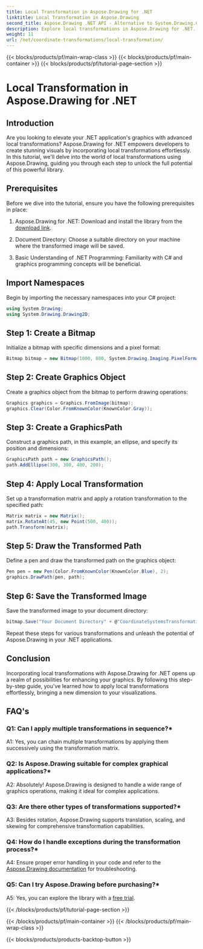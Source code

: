 ```yaml
---
title: Local Transformation in Aspose.Drawing for .NET
linktitle: Local Transformation in Aspose.Drawing
second_title: Aspose.Drawing .NET API - Alternative to System.Drawing.Common
description: Explore local transformations in Aspose.Drawing for .NET. Elevate graphics with easy-to-follow steps.
weight: 11
url: /net/coordinate-transformations/local-transformation/
---
```


{{< blocks/products/pf/main-wrap-class >}}
{{< blocks/products/pf/main-container >}}
{{< blocks/products/pf/tutorial-page-section >}}

# Local Transformation in Aspose.Drawing for .NET

## Introduction

Are you looking to elevate your .NET application's graphics with advanced local transformations? Aspose.Drawing for .NET empowers developers to create stunning visuals by incorporating local transformations effortlessly. In this tutorial, we'll delve into the world of local transformations using Aspose.Drawing, guiding you through each step to unlock the full potential of this powerful library.

## Prerequisites

Before we dive into the tutorial, ensure you have the following prerequisites in place:

1. Aspose.Drawing for .NET: Download and install the library from the [download link](https://releases.aspose.com/drawing/net/).

2. Document Directory: Choose a suitable directory on your machine where the transformed image will be saved.

3. Basic Understanding of .NET Programming: Familiarity with C# and graphics programming concepts will be beneficial.

## Import Namespaces

Begin by importing the necessary namespaces into your C# project:

```csharp
using System.Drawing;
using System.Drawing.Drawing2D;
```

## Step 1: Create a Bitmap

Initialize a bitmap with specific dimensions and a pixel format:

```csharp
Bitmap bitmap = new Bitmap(1000, 800, System.Drawing.Imaging.PixelFormat.Format32bppPArgb);
```

## Step 2: Create Graphics Object

Create a graphics object from the bitmap to perform drawing operations:

```csharp
Graphics graphics = Graphics.FromImage(bitmap);
graphics.Clear(Color.FromKnownColor(KnownColor.Gray));
```

## Step 3: Create a GraphicsPath

Construct a graphics path, in this example, an ellipse, and specify its position and dimensions:

```csharp
GraphicsPath path = new GraphicsPath();
path.AddEllipse(300, 300, 400, 200);
```

## Step 4: Apply Local Transformation

Set up a transformation matrix and apply a rotation transformation to the specified path:

```csharp
Matrix matrix = new Matrix();
matrix.RotateAt(45, new Point(500, 400));
path.Transform(matrix);
```

## Step 5: Draw the Transformed Path

Define a pen and draw the transformed path on the graphics object:

```csharp
Pen pen = new Pen(Color.FromKnownColor(KnownColor.Blue), 2);
graphics.DrawPath(pen, path);
```

## Step 6: Save the Transformed Image

Save the transformed image to your document directory:

```csharp
bitmap.Save("Your Document Directory" + @"CoordinateSystemsTransformations\LocalTransformation_out.png");
```

Repeat these steps for various transformations and unleash the potential of Aspose.Drawing in your .NET applications.

## Conclusion

Incorporating local transformations with Aspose.Drawing for .NET opens up a realm of possibilities for enhancing your graphics. By following this step-by-step guide, you've learned how to apply local transformations effortlessly, bringing a new dimension to your visualizations.


## FAQ's

### Q1: Can I apply multiple transformations in sequence?*

A1: Yes, you can chain multiple transformations by applying them successively using the transformation matrix.

### Q2: Is Aspose.Drawing suitable for complex graphical applications?*

A2: Absolutely! Aspose.Drawing is designed to handle a wide range of graphics operations, making it ideal for complex applications.

### Q3: Are there other types of transformations supported?*

A3: Besides rotation, Aspose.Drawing supports translation, scaling, and skewing for comprehensive transformation capabilities.

### Q4: How do I handle exceptions during the transformation process?*

A4: Ensure proper error handling in your code and refer to the [Aspose.Drawing documentation](https://reference.aspose.com/drawing/net/) for troubleshooting.

### Q5: Can I try Aspose.Drawing before purchasing?*

A5: Yes, you can explore the library with a [free trial](https://releases.aspose.com/).

{{< /blocks/products/pf/tutorial-page-section >}}

{{< /blocks/products/pf/main-container >}}
{{< /blocks/products/pf/main-wrap-class >}}

{{< blocks/products/products-backtop-button >}}
